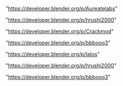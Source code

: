"https://developer.blender.org/p/Aureatelabs"

"https://developer.blender.org/p/hrushi2000"

"https://developer.blender.org/p/Crackmod"

"https://developer.blender.org/p/bbbooo3"

"https://developer.blender.org/p/lalos"

 
"https://developer.blender.org/p/hrushi2000"


"https://developer.blender.org/p/bbbooo3"


 
